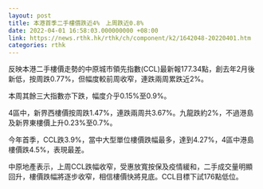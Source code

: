```yaml
---
layout: post
title: 本港首季二手樓價跌近4%　上周跌近0.8%
date: 2022-04-01 16:58:03.000000000 +08:00
link: https://news.rthk.hk/rthk/ch/component/k2/1642048-20220401.htm
categories: rthk
---
```


反映本港二手樓價走勢的中原城市領先指數(CCL)最新報177.34點，創去年2月後新低，按周跌0.77%，但幅度較前周收窄，連跌兩周累跌近2%。

本周其餘三大指數亦下跌，幅度介乎0.15%至0.9%。

4區中，新界西樓價按周跌1.47%，連跌兩周共3.67%。九龍跌約2%，不過港島及新界東樓價上升0.23%至0.7%。

今年首季，CCL跌3.9%，當中大型單位樓價跌幅最多，達到4.27%，4區中港島樓價跌4.5%，表現最差。

中原地產表示，上周CCL跌幅收窄，受惠放寬按保及疫情緩和，二手成交量明顯回升，樓價跌幅將逐步收窄，相信樓價快將見底。CCL目標下試176點低位。
